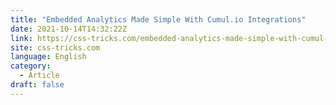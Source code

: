 ```yaml
---
title: "Embedded Analytics Made Simple With Cumul.io Integrations"
date: 2021-10-14T14:32:22Z
link: https://css-tricks.com/embedded-analytics-made-simple-with-cumul-io-integrations/?utm_medium=RSS&utm_source=news.12bit.vn
site: css-tricks.com
language: English
category:
  - Article
draft: false
---
```

